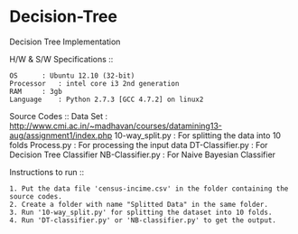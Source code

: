 # Decision-Tree
Decision Tree Implementation

H/W & S/W Specifications ::

	OS		: Ubuntu 12.10 (32-bit)
	Processor	: intel core i3 2nd generation
	RAM		: 3gb
	Language	: Python 2.7.3 [GCC 4.7.2] on linux2


Source Codes ::
	Data Set		:       http://www.cmi.ac.in/~madhavan/courses/datamining13-aug/assignment1/index.php
	10-way_split.py		:	For splitting the data into 10 folds
	Process.py		:	For processing the input data
	DT-Classifier.py	:	For Decision Tree Classifier
	NB-Classifier.py	:	For Naive Bayesian Classifier


Instructions to run ::

	1. Put the data file 'census-incime.csv' in the folder containing the source codes.
	2. Create a folder with name "Splitted Data" in the same folder.
	3. Run '10-way_split.py' for splitting the dataset into 10 folds.
	4. Run 'DT-classifier.py' or 'NB-classifier.py' to get the output.

